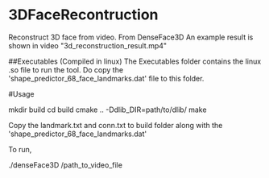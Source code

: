 # 3DFaceRecontruction
Reconstruct 3D face from video. From DenseFace3D
An example result is shown in video "3d_reconstruction_result.mp4"

##Executables (Compiled in linux)
The Executables folder contains the linux .so file to run the tool. Do copy the 'shape_predictor_68_face_landmarks.dat' file to this folder.

#Usage

mkdir build
cd build
cmake .. -Ddlib_DIR=path/to/dlib/ 
make

Copy the landmark.txt and conn.txt to build folder along with the 'shape_predictor_68_face_landmarks.dat'

To run,

./denseFace3D /path_to_video_file
